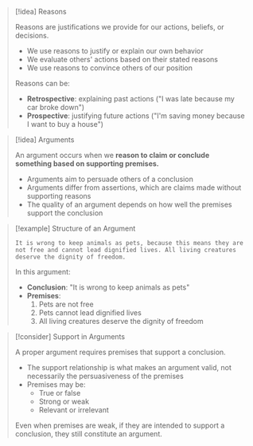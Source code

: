 > [!idea] Reasons
> 
> Reasons are justifications we provide for our actions, beliefs, or decisions.
> 
> - We use reasons to justify or explain our own behavior
> - We evaluate others' actions based on their stated reasons
> - We use reasons to convince others of our position
> 
> Reasons can be:
> 
> - **Retrospective**: explaining past actions ("I was late because my car broke down")
> - **Prospective**: justifying future actions ("I'm saving money because I want to buy a house")

> [!idea] Arguments
> 
> An argument occurs when we **reason to claim or conclude something based on supporting premises.**
> 
> - Arguments aim to persuade others of a conclusion
> - Arguments differ from assertions, which are claims made without supporting reasons
> - The quality of an argument depends on how well the premises support the conclusion

> [!example] Structure of an Argument
> 
> ```
> It is wrong to keep animals as pets, because this means they are not free and cannot lead dignified lives. All living creatures deserve the dignity of freedom.
> ```
> 
> In this argument:
> 
> - **Conclusion**: "It is wrong to keep animals as pets"
> - **Premises**:
>     1. Pets are not free
>     2. Pets cannot lead dignified lives
>     3. All living creatures deserve the dignity of freedom

> [!consider] Support in Arguments
> 
> A proper argument requires premises that support a conclusion.
> 
> - The support relationship is what makes an argument valid, not necessarily the persuasiveness of the premises
> - Premises may be:
>     - True or false
>     - Strong or weak
>     - Relevant or irrelevant
> 
> Even when premises are weak, if they are intended to support a conclusion, they still constitute an argument.
